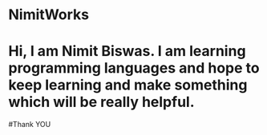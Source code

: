 # NimitWorks
# Hi, I am Nimit Biswas. I am learning programming languages and hope to keep learning and make something which will be really helpful.
#Thank YOU
